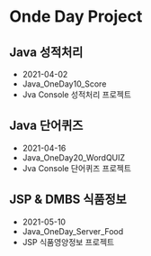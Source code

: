 # Onde Day Project

## Java 성적처리
* 2021-04-02
* Java_OneDay10_Score
* Jva Console 성적처리 프로젝트

## Java 단어퀴즈
* 2021-04-16
* Java_OneDay20_WordQUIZ
* Jva Console 단어퀴즈 프로젝트

## JSP & DMBS 식품정보
* 2021-05-10
* Java_OneDay_Server_Food
* JSP 식품영양정보 프로젝트